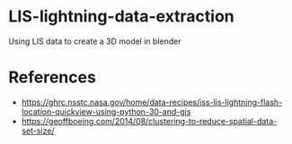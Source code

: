 # LIS-lightning-data-extraction

Using LIS data to create a 3D model in blender

# References

* https://ghrc.nsstc.nasa.gov/home/data-recipes/iss-lis-lightning-flash-location-quickview-using-python-30-and-gis
* https://geoffboeing.com/2014/08/clustering-to-reduce-spatial-data-set-size/